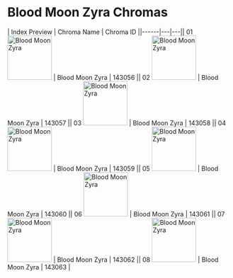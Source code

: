 # Blood Moon Zyra Chromas

| Index  Preview | Chroma Name | Chroma ID ||------|---|---|| 01  <img src='https://raw.communitydragon.org/latest/plugins/rcp-be-lol-game-data/global/default/v1/champion-chroma-images/143/143056.png' alt='Blood Moon Zyra' width='100'> | Blood Moon Zyra | 143056 || 02  <img src='https://raw.communitydragon.org/latest/plugins/rcp-be-lol-game-data/global/default/v1/champion-chroma-images/143/143057.png' alt='Blood Moon Zyra' width='100'> | Blood Moon Zyra | 143057 || 03  <img src='https://raw.communitydragon.org/latest/plugins/rcp-be-lol-game-data/global/default/v1/champion-chroma-images/143/143058.png' alt='Blood Moon Zyra' width='100'> | Blood Moon Zyra | 143058 || 04  <img src='https://raw.communitydragon.org/latest/plugins/rcp-be-lol-game-data/global/default/v1/champion-chroma-images/143/143059.png' alt='Blood Moon Zyra' width='100'> | Blood Moon Zyra | 143059 || 05  <img src='https://raw.communitydragon.org/latest/plugins/rcp-be-lol-game-data/global/default/v1/champion-chroma-images/143/143060.png' alt='Blood Moon Zyra' width='100'> | Blood Moon Zyra | 143060 || 06  <img src='https://raw.communitydragon.org/latest/plugins/rcp-be-lol-game-data/global/default/v1/champion-chroma-images/143/143061.png' alt='Blood Moon Zyra' width='100'> | Blood Moon Zyra | 143061 || 07  <img src='https://raw.communitydragon.org/latest/plugins/rcp-be-lol-game-data/global/default/v1/champion-chroma-images/143/143062.png' alt='Blood Moon Zyra' width='100'> | Blood Moon Zyra | 143062 || 08  <img src='https://raw.communitydragon.org/latest/plugins/rcp-be-lol-game-data/global/default/v1/champion-chroma-images/143/143063.png' alt='Blood Moon Zyra' width='100'> | Blood Moon Zyra | 143063 |